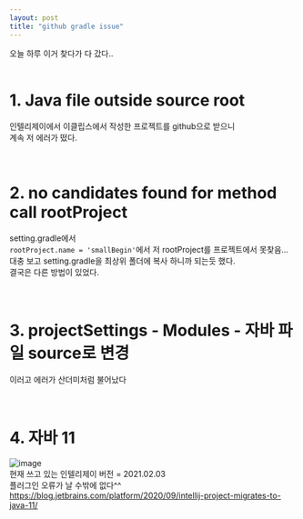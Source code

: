 ```yaml
---
layout: post
title: "github gradle issue"
---
```


오늘 하루 이거 찾다가 다 갔다..  
<br>

# 1. Java file outside source root
인텔리제이에서 이클립스에서 작성한 프로젝트를 github으로 받으니  
계속 저 에러가 떴다.  

<br>

# 2. no candidates found for method call rootProject
setting.gradle에서  
`rootProject.name = 'smallBegin'`에서 저 rootProject를 프로젝트에서 못찾음...  
대충 보고 setting.gradle을 최상위 폴더에 복사 하니까 되는듯 했다.  
결국은 다른 방법이 있었다.  

<br>

# 3. projectSettings - Modules - 자바 파일 source로 변경
이러고 에러가 산더미처럼 불어났다

<br>

# 4. 자바 11
![image](https://user-images.githubusercontent.com/86642180/147875849-344a9277-26e3-4d19-b97f-c00d4969ec9c.png)  
현재 쓰고 있는 인텔리제이 버전 = 2021.02.03  
플러그인 오류가 날 수밖에 없다^^
https://blog.jetbrains.com/platform/2020/09/intellij-project-migrates-to-java-11/
